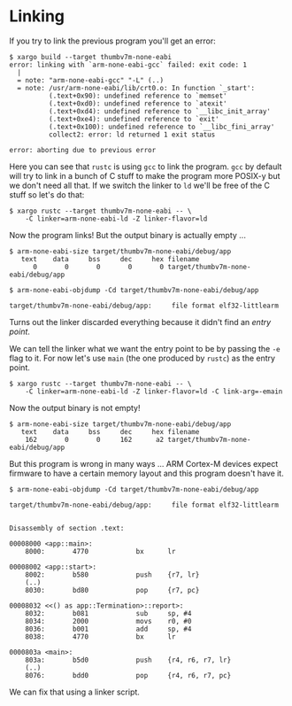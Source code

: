 # Linking

If you try to link the previous program you'll get an error:

``` console
$ xargo build --target thumbv7m-none-eabi
error: linking with `arm-none-eabi-gcc` failed: exit code: 1
  |
  = note: "arm-none-eabi-gcc" "-L" (..)
  = note: /usr/arm-none-eabi/lib/crt0.o: In function `_start':
          (.text+0x90): undefined reference to `memset'
          (.text+0xd0): undefined reference to `atexit'
          (.text+0xd4): undefined reference to `__libc_init_array'
          (.text+0xe4): undefined reference to `exit'
          (.text+0x100): undefined reference to `__libc_fini_array'
          collect2: error: ld returned 1 exit status

error: aborting due to previous error
```

Here you can see that `rustc` is using `gcc` to link the program. `gcc` by default will try to link
in a bunch of C stuff to make the program more POSIX-y but we don't need all that. If we switch the
linker to `ld` we'll be free of the C stuff so let's do that:

``` console
$ xargo rustc --target thumbv7m-none-eabi -- \
    -C linker=arm-none-eabi-ld -Z linker-flavor=ld
```

Now the program links! But the output binary is actually empty ...

``` console
$ arm-none-eabi-size target/thumbv7m-none-eabi/debug/app
   text    data     bss     dec     hex filename
      0       0       0       0       0 target/thumbv7m-none-eabi/debug/app

$ arm-none-eabi-objdump -Cd target/thumbv7m-none-eabi/debug/app

target/thumbv7m-none-eabi/debug/app:     file format elf32-littlearm
```

Turns out the linker discarded everything because it didn't find an *entry point*.

We can tell the linker what we want the entry point to be by passing the `-e` flag to it. For now
let's use `main` (the one produced by `rustc`) as the entry point.

``` console
$ xargo rustc --target thumbv7m-none-eabi -- \
    -C linker=arm-none-eabi-ld -Z linker-flavor=ld -C link-arg=-emain
```

Now the output binary is not empty!

``` console
$ arm-none-eabi-size target/thumbv7m-none-eabi/debug/app
   text    data     bss     dec     hex filename
    162       0       0     162      a2 target/thumbv7m-none-eabi/debug/app
```

But this program is wrong in many ways ... ARM Cortex-M devices expect firmware to have a certain
memory layout and this program doesn't have it.

``` console
$ arm-none-eabi-objdump -Cd target/thumbv7m-none-eabi/debug/app
```

``` armasm
target/thumbv7m-none-eabi/debug/app:     file format elf32-littlearm


Disassembly of section .text:

00008000 <app::main>:
    8000:       4770            bx      lr

00008002 <app::start>:
    8002:       b580            push    {r7, lr}
    (..)
    8030:       bd80            pop     {r7, pc}

00008032 <<() as app::Termination>::report>:
    8032:       b081            sub     sp, #4
    8034:       2000            movs    r0, #0
    8036:       b001            add     sp, #4
    8038:       4770            bx      lr

0000803a <main>:
    803a:       b5d0            push    {r4, r6, r7, lr}
    (..)
    8076:       bdd0            pop     {r4, r6, r7, pc}
```

We can fix that using a linker script.
